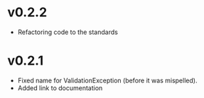 # v0.2.2
- Refactoring code to the standards

# v0.2.1
- Fixed name for ValidationException (before it was mispelled).
- Added link to documentation